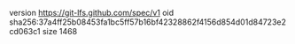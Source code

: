 version https://git-lfs.github.com/spec/v1
oid sha256:37a4ff25b08453fa1bc5ff57b16bf42328862f4156d854d01d84723e2cd063c1
size 1468
